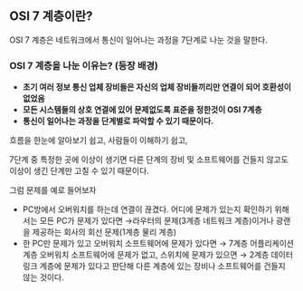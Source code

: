 ## **OSI 7 계층이란?**

OSI 7 계층은 네트워크에서 통신이 일어나는 과정을 7단계로 나눈 것을 말한다.

### **OSI 7 계층을 나눈 이유는? (등장 배경)**

- **초기 여러 정보 통신 업체 장비들은 자신의 업체 장비들끼리만 연결이 되어 호환성이 없었음**
- **모든 시스템들의 상호 연결에 있어 문제없도록 표준을 정한것이 OSI 7계층**
- **통신이 일어나는 과정을 단계별로 파악할 수 있기 때문이다.**

흐름을 한눈에 알아보기 쉽고, 사람들이 이해하기 쉽고,

7단계 중 특정한 곳에 이상이 생기면 다른 단계의 장비 및 소프트웨어를 건들지 않고도 이상이 생긴 단계만 고칠 수 있기 때문이다.

그럼 문제를 예로 들어보자

- PC방에서 오버워치를 하는데 연결이 끊겼다.
어디에 문제가 있는지 확인하기 위해서는
모든 PC가 문제가 있다면
→라우터의 문제(3계층 네트워크 계층)이거나 광랜을 제공하는 회사의 회선 문제(1계층 물리 계층)
- 한 PC만 문제가 있고
오버워치 소프트웨어에 문제가 있다면 → 7계층 어플리케이션 계층
오버워치 소프트웨어에 문제가 없고, 스위치에 문제가 있으면 → 2계층 데이터링크 계층에 문제가 있다고 판단해 다른 계층에 있는 장비나 소프트웨어를 건들지 않는 것이다.
